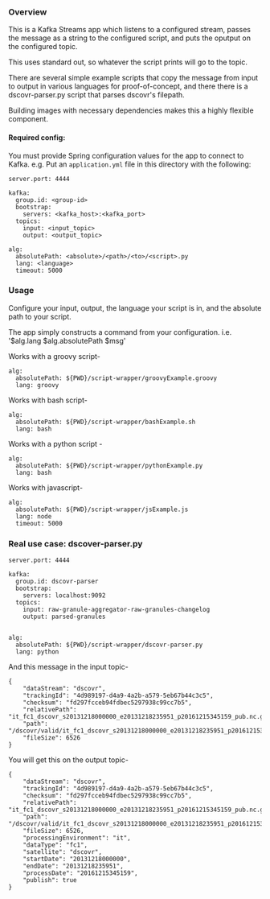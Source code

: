 ### Overview

This is a Kafka Streams app which listens to a configured stream, passes the message as a string to the configured script, and puts the oputput on the configured topic. 

This uses standard out, so whatever the script prints will go to the topic. 

There are several simple example scripts that copy the message from input to output in various languages for proof-of-concept, and there there is a dscovr-parser.py script that parses dscovr's filepath. 

Building images with necessary dependencies makes this a highly flexible component. 


#### Required config:

You must provide Spring configuration values for the app to connect to Kafka. e.g. Put an `application.yml` file in this
directory with the following:

```
server.port: 4444

kafka:
  group.id: <group-id>
  bootstrap:
    servers: <kafka_host>:<kafka_port>
  topics:
    input: <input_topic>
    output: <output_topic>

alg:
  absolutePath: <absolute>/<path>/<to>/<script>.py
  lang: <language>
  timeout: 5000
```

### Usage
Configure your input, output, the language your script is in, and the absolute path to your script. 

The app simply constructs a command from your configuration. i.e. '$alg.lang $alg.absolutePath $msg'

Works with a groovy script- 

```
alg:
  absolutePath: ${PWD}/script-wrapper/groovyExample.groovy
  lang: groovy

```

Works with bash script- 
```
alg:
  absolutePath: ${PWD}/script-wrapper/bashExample.sh
  lang: bash

```

Works with a python script - 

```
alg:
  absolutePath: ${PWD}/script-wrapper/pythonExample.py
  lang: bash

```

Works with javascript- 
```
alg:
  absolutePath: ${PWD}/script-wrapper/jsExample.js
  lang: node
  timeout: 5000
```


### Real use case:  dscover-parser.py


```
server.port: 4444

kafka:
  group.id: dscovr-parser
  bootstrap:
    servers: localhost:9092
  topics:
    input: raw-granule-aggregator-raw-granules-changelog
    output: parsed-granules


alg:
  absolutePath: ${PWD}/script-wrapper/dscovr-parser.py
  lang: python

```
And this message in the input topic- 
```
{
    "dataStream": "dscovr",
    "trackingId": "4d989197-d4a9-4a2b-a579-5eb67b44c3c5",
    "checksum": "fd297fcceb94fdbec5297938c99cc7b5",
    "relativePath": "it_fc1_dscovr_s20131218000000_e20131218235951_p20161215345159_pub.nc.gz",
    "path": "/dscovr/valid/it_fc1_dscovr_s20131218000000_e20131218235951_p20161215345159_pub.nc.gz",
    "fileSize": 6526
}
```

You will get this on the output topic- 
```
{
    "dataStream": "dscovr",
    "trackingId": "4d989197-d4a9-4a2b-a579-5eb67b44c3c5",
    "checksum": "fd297fcceb94fdbec5297938c99cc7b5",
    "relativePath": "it_fc1_dscovr_s20131218000000_e20131218235951_p20161215345159_pub.nc.gz",
    "path": "/dscovr/valid/it_fc1_dscovr_s20131218000000_e20131218235951_p20161215345159_pub.nc.gz",
    "fileSize": 6526,
    "processingEnvironment": "it",
    "dataType": "fc1",
    "satellite": "dscovr",
    "startDate": "20131218000000",
    "endDate": "20131218235951",
    "processDate": "20161215345159",
    "publish": true
}
```

